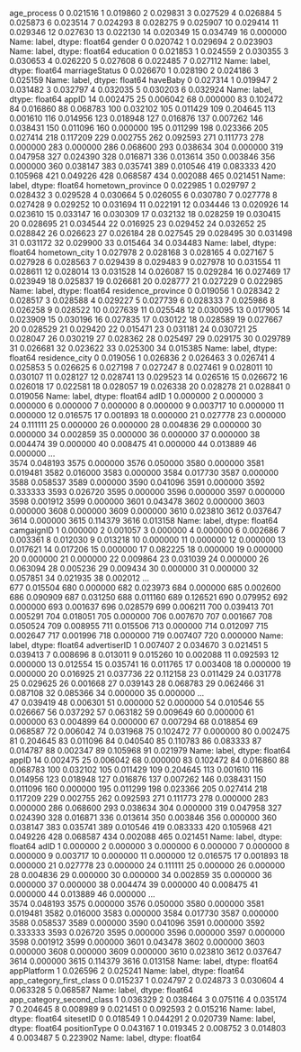 age_process
0     0.021516
1     0.019860
2     0.029831
3     0.027529
4     0.026884
5     0.025873
6     0.023514
7     0.024293
8     0.028275
9     0.025907
10    0.029414
11    0.029346
12    0.027630
13    0.022130
14    0.020349
15    0.034749
16    0.000000
Name: label, dtype: float64
gender
0    0.020742
1    0.029694
2    0.023903
Name: label, dtype: float64
education
0    0.021853
1    0.024559
2    0.030355
3    0.030653
4    0.026220
5    0.027608
6    0.022485
7    0.027112
Name: label, dtype: float64
marriageStatus
0    0.026670
1    0.028190
2    0.024186
3    0.025159
Name: label, dtype: float64
haveBaby
0    0.027314
1    0.019947
2    0.031482
3    0.032797
4    0.032035
5    0.030203
6    0.032924
Name: label, dtype: float64
appID
14     0.002475
25     0.006042
68     0.000000
83     0.102472
84     0.016860
88     0.068783
100    0.032102
105    0.011429
109    0.204645
113    0.001610
116    0.014956
123    0.018948
127    0.016876
137    0.007262
146    0.038431
150    0.011096
160    0.000000
195    0.011299
198    0.023366
205    0.027414
218    0.117209
229    0.002755
262    0.092593
271    0.111773
278    0.000000
283    0.000000
286    0.068600
293    0.038634
304    0.000000
319    0.047958
327    0.024390
328    0.016871
336    0.013614
350    0.003846
356    0.000000
360    0.038147
383    0.035741
389    0.010546
419    0.083333
420    0.105968
421    0.049226
428    0.068587
434    0.002088
465    0.021451
Name: label, dtype: float64
hometown_province
0     0.022985
1     0.029797
2     0.028432
3     0.029528
4     0.030664
5     0.026055
6     0.030780
7     0.027778
8     0.027428
9     0.029252
10    0.031694
11    0.022191
12    0.034446
13    0.020926
14    0.023610
15    0.033147
16    0.030309
17    0.032132
18    0.028259
19    0.030415
20    0.028695
21    0.034544
22    0.016925
23    0.029452
24    0.032652
25    0.028842
26    0.026623
27    0.026184
28    0.027545
29    0.028495
30    0.031498
31    0.031172
32    0.029900
33    0.015464
34    0.034483
Name: label, dtype: float64
hometown_city
1     0.027978
2     0.028168
3     0.028165
4     0.027167
5     0.027928
6     0.028563
7     0.029439
8     0.029483
9     0.027978
10    0.031554
11    0.028611
12    0.028014
13    0.031528
14    0.026087
15    0.029284
16    0.027469
17    0.023949
18    0.025837
19    0.026681
20    0.028777
21    0.027229
0     0.022985
Name: label, dtype: float64
residence_province
0     0.019056
1     0.028342
2     0.028517
3     0.028588
4     0.029227
5     0.027739
6     0.028333
7     0.025986
8     0.026258
9     0.028522
10    0.027639
11    0.025548
12    0.030095
13    0.017905
14    0.023909
15    0.030196
16    0.027835
17    0.030122
18    0.028589
19    0.027667
20    0.028529
21    0.029420
22    0.015471
23    0.031181
24    0.030721
25    0.028047
26    0.030219
27    0.028362
28    0.025497
29    0.029175
30    0.029789
31    0.026681
32    0.023622
33    0.025300
34    0.015385
Name: label, dtype: float64
residence_city
0     0.019056
1     0.026836
2     0.026463
3     0.026741
4     0.025853
5     0.026625
6     0.027198
7     0.027247
8     0.027461
9     0.028011
10    0.030107
11    0.028127
12    0.028741
13    0.029523
14    0.026516
15    0.026672
16    0.026018
17    0.022581
18    0.028057
19    0.026338
20    0.028278
21    0.028841
0     0.019056
Name: label, dtype: float64
adID
1       0.000000
2       0.000000
3       0.000000
6       0.000000
7       0.000000
8       0.000000
9       0.003717
10      0.000000
11      0.000000
12      0.016575
17      0.001893
18      0.000000
21      0.027778
23      0.000000
24      0.111111
25      0.000000
26      0.000000
28      0.004836
29      0.000000
30      0.000000
34      0.002859
35      0.000000
36      0.000000
37      0.000000
38      0.004474
39      0.000000
40      0.008475
41      0.000000
44      0.013889
46      0.000000
          ...   
3574    0.048193
3575    0.000000
3576    0.050000
3580    0.000000
3581    0.019481
3582    0.016000
3583    0.000000
3584    0.017730
3587    0.000000
3588    0.058537
3589    0.000000
3590    0.041096
3591    0.000000
3592    0.333333
3593    0.026720
3595    0.000000
3596    0.000000
3597    0.000000
3598    0.001912
3599    0.000000
3601    0.043478
3602    0.000000
3603    0.000000
3608    0.000000
3609    0.000000
3610    0.023810
3612    0.037647
3614    0.000000
3615    0.114379
3616    0.013158
Name: label, dtype: float64
camgaignID
1      0.000000
2      0.001057
3      0.000000
4      0.000000
6      0.002686
7      0.003361
8      0.012030
9      0.013218
10     0.000000
11     0.000000
12     0.000000
13     0.017621
14     0.017206
15     0.000000
17     0.082225
18     0.000000
19     0.000000
20     0.000000
21     0.000000
22     0.009864
23     0.031039
24     0.000000
26     0.063094
28     0.005236
29     0.009434
30     0.000000
31     0.000000
32     0.057851
34     0.021935
38     0.002012
         ...   
677    0.015504
680    0.000000
682    0.023973
684    0.000000
685    0.002600
686    0.090909
687    0.031250
688    0.011160
689    0.126521
690    0.079952
692    0.000000
693    0.001637
696    0.028579
699    0.006211
700    0.039413
701    0.005291
704    0.018051
705    0.000000
706    0.007670
707    0.001667
708    0.050524
709    0.008955
711    0.015506
713    0.000000
714    0.012097
715    0.002647
717    0.001996
718    0.000000
719    0.007407
720    0.000000
Name: label, dtype: float64
advertiserID
1     0.007407
2     0.034670
3     0.021451
5     0.039413
7     0.008696
8     0.013011
9     0.015260
10    0.002088
11    0.092593
12    0.000000
13    0.012554
15    0.035741
16    0.011765
17    0.003408
18    0.000000
19    0.000000
20    0.016925
21    0.037736
22    0.112158
23    0.011429
24    0.031778
25    0.029625
26    0.001668
27    0.039143
28    0.068783
29    0.062466
31    0.087108
32    0.085366
34    0.000000
35    0.000000
        ...   
47    0.039419
48    0.006301
51    0.000000
52    0.000000
54    0.010546
55    0.026667
56    0.037292
57    0.063182
59    0.009649
60    0.000000
61    0.000000
63    0.004899
64    0.000000
67    0.007294
68    0.018854
69    0.068587
72    0.006042
74    0.031968
75    0.102472
77    0.000000
80    0.002475
81    0.204645
83    0.011096
84    0.040540
85    0.110783
86    0.083333
87    0.014787
88    0.002347
89    0.105968
91    0.021979
Name: label, dtype: float64
appID
14     0.002475
25     0.006042
68     0.000000
83     0.102472
84     0.016860
88     0.068783
100    0.032102
105    0.011429
109    0.204645
113    0.001610
116    0.014956
123    0.018948
127    0.016876
137    0.007262
146    0.038431
150    0.011096
160    0.000000
195    0.011299
198    0.023366
205    0.027414
218    0.117209
229    0.002755
262    0.092593
271    0.111773
278    0.000000
283    0.000000
286    0.068600
293    0.038634
304    0.000000
319    0.047958
327    0.024390
328    0.016871
336    0.013614
350    0.003846
356    0.000000
360    0.038147
383    0.035741
389    0.010546
419    0.083333
420    0.105968
421    0.049226
428    0.068587
434    0.002088
465    0.021451
Name: label, dtype: float64
adID
1       0.000000
2       0.000000
3       0.000000
6       0.000000
7       0.000000
8       0.000000
9       0.003717
10      0.000000
11      0.000000
12      0.016575
17      0.001893
18      0.000000
21      0.027778
23      0.000000
24      0.111111
25      0.000000
26      0.000000
28      0.004836
29      0.000000
30      0.000000
34      0.002859
35      0.000000
36      0.000000
37      0.000000
38      0.004474
39      0.000000
40      0.008475
41      0.000000
44      0.013889
46      0.000000
          ...   
3574    0.048193
3575    0.000000
3576    0.050000
3580    0.000000
3581    0.019481
3582    0.016000
3583    0.000000
3584    0.017730
3587    0.000000
3588    0.058537
3589    0.000000
3590    0.041096
3591    0.000000
3592    0.333333
3593    0.026720
3595    0.000000
3596    0.000000
3597    0.000000
3598    0.001912
3599    0.000000
3601    0.043478
3602    0.000000
3603    0.000000
3608    0.000000
3609    0.000000
3610    0.023810
3612    0.037647
3614    0.000000
3615    0.114379
3616    0.013158
Name: label, dtype: float64
appPlatform
1    0.026596
2    0.025241
Name: label, dtype: float64
app_category_first_class
0    0.015237
1    0.024797
2    0.024873
3    0.030604
4    0.063328
5    0.068587
Name: label, dtype: float64
app_category_second_class
1    0.036329
2    0.038464
3    0.075116
4    0.035174
7    0.204645
8    0.008989
9    0.021451
0    0.092593
2    0.015216
Name: label, dtype: float64
sitesetID
0    0.018549
1    0.044291
2    0.020739
Name: label, dtype: float64
positionType
0    0.043167
1    0.019345
2    0.008752
3    0.014803
4    0.003487
5    0.223902
Name: label, dtype: float64
